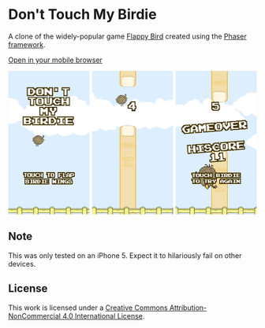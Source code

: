 # Don't Touch My Birdie

A clone of the widely-popular game [Flappy Bird](http://en.wikipedia.org/wiki/Flappy_Bird) created using the [Phaser framework](http://phaser.io/).

[Open in your mobile browser](https://marksteve.com/dtmb)

![Screenshots](screenshots.png)

## Note

This was only tested on an iPhone 5. Expect it to hilariously fail on other devices.

## License

This work is licensed under a [Creative Commons Attribution-NonCommercial 4.0 International License](http://creativecommons.org/licenses/by-nc/4.0/).
